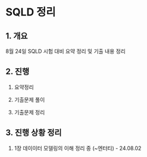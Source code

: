 # SQLD 정리

## 1. 개요

8월 24일 SQLD 시험 대비 요약 정리 및 기출 내용 정리

  

## 2. 진행

1. 요약정리

2. 기출문제 풀이

3. 기출문제 정리

  

## 3. 진행 상황 정리

1. 1장 데이이터 모델링의 이해 정리 중 (~엔터티) - 24.08.02